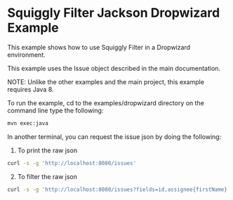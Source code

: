 # Squiggly Filter Jackson Dropwizard Example

This example shows how to use Squiggly Filter in a Dropwizard environment.

This example uses the Issue object described in the main documentation.

NOTE: Unlike the other examples and the main project, this example requires Java 8.

To run the example, cd to the examples/dropwizard directory on the command line type the following:

```bash
mvn exec:java
```

In another terminal, you can request the issue json by doing the following:

1) To print the raw json
```bash
curl -s -g 'http://localhost:8080/issues'
```

2) To filter the raw json
```bash
curl -s -g 'http://localhost:8080/issues?fields=id,assignee{firstName}'
```